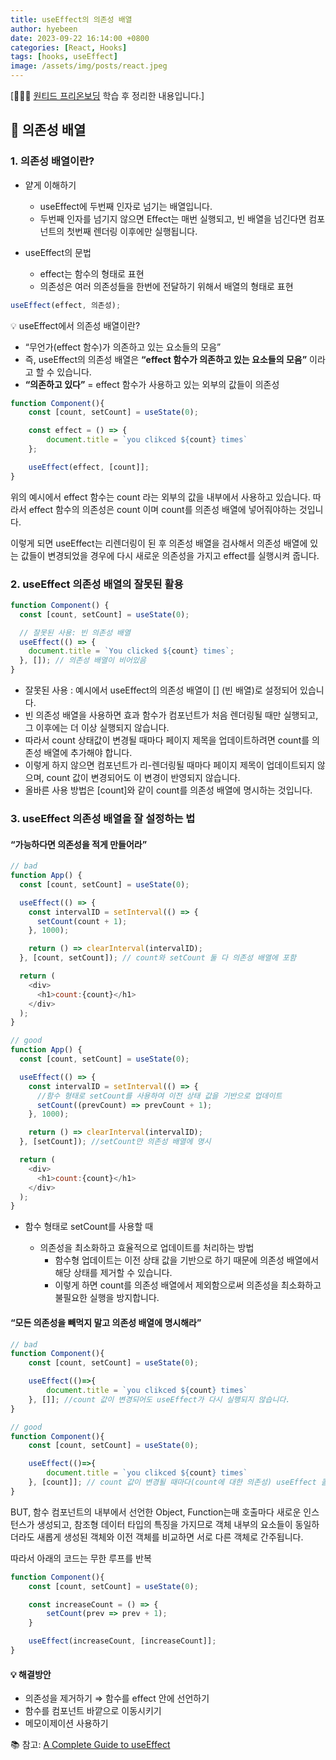 ```yaml
---
title: useEffect의 의존성 배열
author: hyebeen
date: 2023-09-22 16:14:00 +0800
categories: [React, Hooks]
tags: [hooks, useEffect]
image: /assets/img/posts/react.jpeg
---
```


[🏃🏻‍♀️ [원티드 프리온보딩](https://www.wanted.co.kr/events/pre_ob_open?utm_source=google&utm_medium=sa&utm_campaign=kr_career_edu_web_sa_application&utm_term=%ED%94%84%EB%A6%AC%EC%98%A8%EB%B3%B4%EB%94%A9&gclid=CjwKCAjwgsqoBhBNEiwAwe5w03KWAY6SbHLCk7wchiG9o1e4i2-6AqgWMsHzEg2pOS70Rf12g6JFhRoCi9UQAvD_BwE) 학습 후 정리한 내용입니다.]

## 📝 의존성 배열

### 1. 의존성 배열이란?

- 얕게 이해하기

  - useEffect에 두번째 인자로 넘기는 배열입니다.
  - 두번째 인자를 넘기지 않으면 Effect는 매번 실행되고, 빈 배열을 넘긴다면 컴포넌트의 첫번째 렌더링 이후에만 실행됩니다.

- useEffect의 문법
  - effect는 함수의 형태로 표현
  - 의존성은 여러 의존성들을 한번에 전달하기 위해서 배열의 형태로 표현

```js
useEffect(effect, 의존성);
```

💡 useEffect에서 의존성 배열이란?

- “무언가(effect 함수)가 의존하고 있는 요소들의 모음”
- 즉, useEffect의 의존성 배열은 **“effect 함수가 의존하고 있는 요소들의 모음”** 이라고 할 수 있습니다.
- **“의존하고 있다”** = effect 함수가 사용하고 있는 외부의 값들이 의존성

```js
function Component(){
	const [count, setCount] = useState(0);

	const effect = () => {
		document.title = `you clikced ${count} times`
	};

	useEffect(effect, [count]];
}
```

위의 예시에서 effect 함수는 count 라는 외부의 값을 내부에서 사용하고 있습니다.
따라서 effect 함수의 의존성은 count 이며 count를 의존성 배열에 넣어줘야하는 것입니다.

이렇게 되면 useEffect는 리렌더링이 된 후 의존성 배열을 검사해서 의존성 배열에 있는 값들이 변경되었을 경우에 다시 새로운 의존성을 가지고 effect를 실행시켜 줍니다.

### 2. useEffect 의존성 배열의 잘못된 활용

```js
function Component() {
  const [count, setCount] = useState(0);

  // 잘못된 사용: 빈 의존성 배열
  useEffect(() => {
    document.title = `You clicked ${count} times`;
  }, []); // 의존성 배열이 비어있음
}
```

- 잘못된 사용 : 예시에서 useEffect의 의존성 배열이 [] (빈 배열)로 설정되어 있습니다.
- 빈 의존성 배열을 사용하면 효과 함수가 컴포넌트가 처음 렌더링될 때만 실행되고, 그 이후에는 더 이상 실행되지 않습니다.
- 따라서 count 상태값이 변경될 때마다 페이지 제목을 업데이트하려면 count를 의존성 배열에 추가해야 합니다.
- 이렇게 하지 않으면 컴포넌트가 리-렌더링될 때마다 페이지 제목이 업데이트되지 않으며, count 값이 변경되어도 이 변경이 반영되지 않습니다.
- 올바른 사용 방법은 [count]와 같이 count를 의존성 배열에 명시하는 것입니다.

### 3. useEffect 의존성 배열을 잘 설정하는 법

#### **“가능하다면 의존성을 적게 만들어라”**

```js
// bad
function App() {
  const [count, setCount] = useState(0);

  useEffect(() => {
    const intervalID = setInterval(() => {
      setCount(count + 1);
    }, 1000);

    return () => clearInterval(intervalID);
  }, [count, setCount]); // count와 setCount 둘 다 의존성 배열에 포함

  return (
    <div>
      <h1>count:{count}</h1>
    </div>
  );
}
```

```js
// good
function App() {
  const [count, setCount] = useState(0);

  useEffect(() => {
    const intervalID = setInterval(() => {
      //함수 형태로 setCount를 사용하여 이전 상태 값을 기반으로 업데이트
      setCount((prevCount) => prevCount + 1);
    }, 1000);

    return () => clearInterval(intervalID);
  }, [setCount]); //setCount만 의존성 배열에 명시

  return (
    <div>
      <h1>count:{count}</h1>
    </div>
  );
}
```

- 함수 형태로 setCount를 사용할 때

  - 의존성을 최소화하고 효율적으로 업데이트를 처리하는 방법
    - 함수형 업데이트는 이전 상태 값을 기반으로 하기 때문에 의존성 배열에서 해당 상태를 제거할 수 있습니다.
    - 이렇게 하면 count를 의존성 배열에서 제외함으로써 의존성을 최소화하고 불필요한 실행을 방지합니다.

#### **“모든 의존성을 빼먹지 말고 의존성 배열에 명시해라”**

```js
// bad
function Component(){
	const [count, setCount] = useState(0);

	useEffect(()=>{
		document.title = `you clikced ${count} times`
	}, []]; //count 값이 변경되어도 useEffect가 다시 실행되지 않습니다.
}

// good
function Component(){
	const [count, setCount] = useState(0);

	useEffect(()=>{
		document.title = `you clikced ${count} times`
	}, [count]]; // count 값이 변경될 때마다(count에 대한 의존성) useEffect 콜백 함수가 실행
}
```

BUT, 함수 컴포넌트의 내부에서 선언한 Object, Function는매 호출마다 새로운 인스턴스가 생성되고,
참조형 데이터 타입의 특징을 가지므로 객체 내부의 요소들이 동일하더라도 새롭게 생성된 객체와 이전 객체를 비교하면 서로 다른 객체로 간주됩니다.

따라서 아래의 코드는 무한 루프를 반복

```js
function Component(){
	const [count, setCount] = useState(0);

	const increaseCount = () => {
		setCount(prev => prev + 1);
	}

	useEffect(increaseCount, [increaseCount]];
}
```

#### 💡 해결방안

- 의존성을 제거하기 ⇒ 함수를 effect 안에 선언하기
- 함수를 컴포넌트 바깥으로 이동시키기
- 메모이제이션 사용하기

📚 참고: [A Complete Guide to useEffect](https://overreacted.io/a-complete-guide-to-useeffect/)
